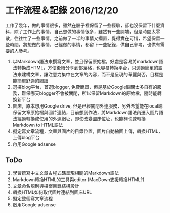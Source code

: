 # 工作流程＆記錄 2016/12/20

工作了幾年，做的事情很多，雖然在腦子裡保留了一些經驗，卻也沒保留下什麼資料，除了工作上的事情，自己想做的事情很多，雖然有一些開端，但是時間太零散，往往忙了一些事情，之前做了一半的事情又擱置，覺得實在可惜，希望保留一些時間，將想做的事情，已經做的事情，都留下一些紀錄，供自己參考，也供有需要的人參考。

1. 以Markdown語法來撰寫文章，並且保留原始檔，好處是容易將markdown語法轉換成HTML，方便後續分享到部落格，也容易轉換平台，只透過簡單的語法來建構文章，讓注意力集中在文章的內容，而不是呈現的華麗與否，目標是能簡單舒適的閱讀
2. 選擇blog平台，首選blogger, 免費簡單，但是基於Google關閉太多自有的服務，難保哪天blogger不會被關閉，所以保留Markdown的原始檔，隨時能轉換新平台
3. 圖床，原本想用Google drive, 但是已經關閉外連服務，另外希望能在local端保留文章原始檔與圖片連結，目前想到作法，將Markdown語法內遷入圖片語法經過轉換成使用的外連網址，即使改變圖床位址，也能夠快速轉換Markdown to HTML語法
4. 擬定寫文章流程，文章與圖片的目錄位置，圖片自動縮圖上傳，轉換HTML，上傳blog平台
5. 啟用Google adsense

## ToDo

1. 學習撰寫中文文章＆程式碼呈現相關的Markdown語法
2. Markdown轉換HTML的工具與editor (MacDown支援轉換HTML?)
3. 文章命名規則與檔案目錄結構設計
4. 轉換HTML如何取代圖片連結到圖床URL
5. 擬定整個寫文章流程
6. 啟用Google adsense